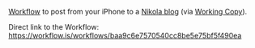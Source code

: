 [Workflow](https://workflow.is/) to post from your iPhone to a [Nikola blog](https://getnikola.com/blog/) (via [Working Copy](https://workingcopyapp.com/)).

Direct link to the Workflow: https://workflow.is/workflows/baa9c6e7570540cc8be5e75bf5f490ea